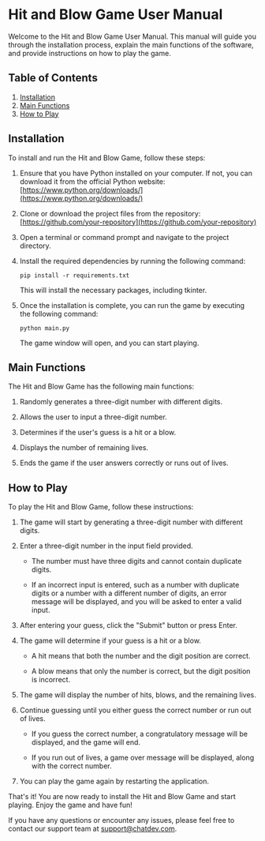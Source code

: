# Hit and Blow Game User Manual

Welcome to the Hit and Blow Game User Manual. This manual will guide you through the installation process, explain the main functions of the software, and provide instructions on how to play the game.

## Table of Contents

1. [Installation](#installation)
2. [Main Functions](#main-functions)
3. [How to Play](#how-to-play)

## Installation <a name="installation"></a>

To install and run the Hit and Blow Game, follow these steps:

1. Ensure that you have Python installed on your computer. If not, you can download it from the official Python website: [https://www.python.org/downloads/](https://www.python.org/downloads/)

2. Clone or download the project files from the repository: [https://github.com/your-repository](https://github.com/your-repository)

3. Open a terminal or command prompt and navigate to the project directory.

4. Install the required dependencies by running the following command:

   ```
   pip install -r requirements.txt
   ```

   This will install the necessary packages, including tkinter.

5. Once the installation is complete, you can run the game by executing the following command:

   ```
   python main.py
   ```

   The game window will open, and you can start playing.

## Main Functions <a name="main-functions"></a>

The Hit and Blow Game has the following main functions:

1. Randomly generates a three-digit number with different digits.

2. Allows the user to input a three-digit number.

3. Determines if the user's guess is a hit or a blow.

4. Displays the number of remaining lives.

5. Ends the game if the user answers correctly or runs out of lives.

## How to Play <a name="how-to-play"></a>

To play the Hit and Blow Game, follow these instructions:

1. The game will start by generating a three-digit number with different digits.

2. Enter a three-digit number in the input field provided.

   - The number must have three digits and cannot contain duplicate digits.

   - If an incorrect input is entered, such as a number with duplicate digits or a number with a different number of digits, an error message will be displayed, and you will be asked to enter a valid input.

3. After entering your guess, click the "Submit" button or press Enter.

4. The game will determine if your guess is a hit or a blow.

   - A hit means that both the number and the digit position are correct.

   - A blow means that only the number is correct, but the digit position is incorrect.

5. The game will display the number of hits, blows, and the remaining lives.

6. Continue guessing until you either guess the correct number or run out of lives.

   - If you guess the correct number, a congratulatory message will be displayed, and the game will end.

   - If you run out of lives, a game over message will be displayed, along with the correct number.

7. You can play the game again by restarting the application.

That's it! You are now ready to install the Hit and Blow Game and start playing. Enjoy the game and have fun!

If you have any questions or encounter any issues, please feel free to contact our support team at support@chatdev.com.